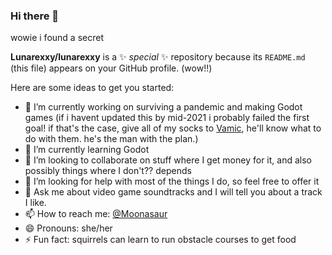 ### Hi there 👋

wowie i found a secret

**Lunarexxy/lunarexxy** is a ✨ _special_ ✨ repository because its `README.md` (this file) appears on your GitHub profile. (wow!!)

Here are some ideas to get you started:

- 🔭 I’m currently working on surviving a pandemic and making Godot games (if i havent updated this by mid-2021 i probably failed the first goal! if that's the case, give all of my socks to [Vamic](https://github.com/Vamic), he'll know what to do with them. he's the man with the plan.)
- 🌱 I’m currently learning Godot
- 👯 I’m looking to collaborate on stuff where I get money for it, and also possibly things where I don't?? depends
- 🤔 I’m looking for help with most of the things I do, so feel free to offer it
- 💬 Ask me about video game soundtracks and I will tell you about a track I like.
- 📫 How to reach me: [@Moonasaur](https://twitter.com/Moonasaur)
- 😄 Pronouns: she/her
- ⚡ Fun fact: squirrels can learn to run obstacle courses to get food
